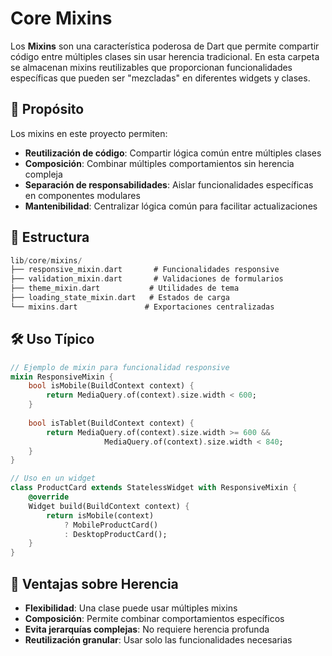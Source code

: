 # Core Mixins


Los **Mixins** son una característica poderosa de Dart que permite compartir código entre múltiples clases sin usar herencia tradicional. En esta carpeta se almacenan mixins reutilizables que proporcionan funcionalidades específicas que pueden ser "mezcladas" en diferentes widgets y clases.

## 🎯 Propósito

Los mixins en este proyecto permiten:
- **Reutilización de código**: Compartir lógica común entre múltiples clases
- **Composición**: Combinar múltiples comportamientos sin herencia compleja
- **Separación de responsabilidades**: Aislar funcionalidades específicas en componentes modulares
- **Mantenibilidad**: Centralizar lógica común para facilitar actualizaciones

## 📂 Estructura

```dart
lib/core/mixins/
├── responsive_mixin.dart       # Funcionalidades responsive
├── validation_mixin.dart       # Validaciones de formularios
├── theme_mixin.dart           # Utilidades de tema
├── loading_state_mixin.dart   # Estados de carga
└── mixins.dart               # Exportaciones centralizadas
```

## 🛠️ Uso Típico

```dart
// Ejemplo de mixin para funcionalidad responsive
mixin ResponsiveMixin {
    bool isMobile(BuildContext context) {
        return MediaQuery.of(context).size.width < 600;
    }
    
    bool isTablet(BuildContext context) {
        return MediaQuery.of(context).size.width >= 600 &&
                     MediaQuery.of(context).size.width < 840;
    }
}

// Uso en un widget
class ProductCard extends StatelessWidget with ResponsiveMixin {
    @override
    Widget build(BuildContext context) {
        return isMobile(context) 
            ? MobileProductCard()
            : DesktopProductCard();
    }
}
```

## 🎨 Ventajas sobre Herencia

- **Flexibilidad**: Una clase puede usar múltiples mixins
- **Composición**: Permite combinar comportamientos específicos
- **Evita jerarquías complejas**: No requiere herencia profunda
- **Reutilización granular**: Usar solo las funcionalidades necesarias
